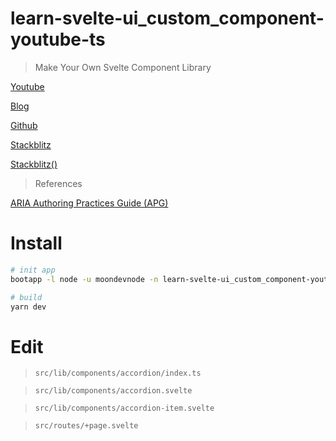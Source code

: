 # learn-svelte-ui_custom_component-youtube-ts

> Make Your Own Svelte Component Library

[Youtube](https://www.youtube.com/watch?v=teXFHcugXaI)

[Blog](https://joyofcode.xyz/make-a-svelte-component-library)

[Github](https://github.com/joysofcode/svelte-accordion)

[Stackblitz](https://stackblitz.com/github/joysofcode/svelte-accordion)

[Stackblitz()](https://stackblitz.com/edit/joysofcode-svelte-accordion-7xaaed?file=README.md&title=Svelte%20Accordion)

> References

[ARIA Authoring Practices Guide (APG)](https://www.w3.org/WAI/ARIA/apg/)


# Install

```bash
# init app
bootapp -l node -u moondevnode -n learn-svelte-ui_custom_component-youtube-ts -d "Make Your Own Svelte Component Library(https://www.youtube.com/watch?v=teXFHcugXaI, https://joyofcode.xyz/make-a-svelte-component-library)" -t svelte-kit-ts

# build
yarn dev
```


# Edit

> `src/lib/components/accordion/index.ts`

> `src/lib/components/accordion.svelte`

> `src/lib/components/accordion-item.svelte`

> `src/routes/+page.svelte`


